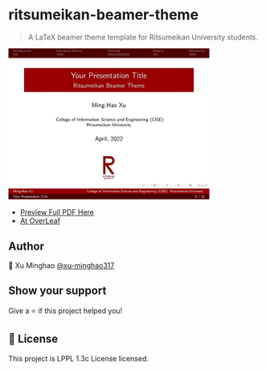 # ritsumeikan-beamer-theme
> A LaTeX beamer theme template for Ritsumeikan University students.  

<img src="pic/home.jpeg" width="400">


- [Preview Full PDF Here](https://github.com/xu-minghao317/ritsumeikan-beamer-theme/blob/main/ritsumeikan_beamer.pdf)    
- [At OverLeaf](https://www.overleaf.com/latex/templates/ritsumeikan-university-theme-beamer-template/jmfcqqptxjxk)

## Author

👤 Xu Minghao [@xu-minghao317](https://github.com/xu-minghao317)

## Show your support

Give a ⭐️ if this project helped you!

## 📝 License

This project is LPPL 1.3c License licensed.
